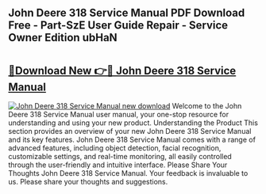 ## John Deere 318 Service Manual PDF Download Free - Part-SzE User Guide Repair - Service Owner Edition ubHaN

# <h2><a href="http://bc92720.oget.top/?id=John+Deere+318+Service+Manual">🔗Download New 👉🔴 John Deere 318 Service Manual</a></h2>

[![John Deere 318 Service Manual new download](https://i.imgur.com/5g1atiW.png)](http://bc92720.oget.top/?id=John+Deere+318+Service+Manual)
Welcome to the John Deere 318 Service Manual user manual, your one-stop resource for understanding and using your new product. Understanding the Product This section provides an overview of your new John Deere 318 Service Manual and its key features. John Deere 318 Service Manual comes with a range of advanced features, including object detection, facial recognition, customizable settings, and real-time monitoring, all easily controlled through the user-friendly and intuitive interface. Please Share Your Thoughts John Deere 318 Service Manual. Your feedback is invaluable to us. Please share your thoughts and suggestions.
